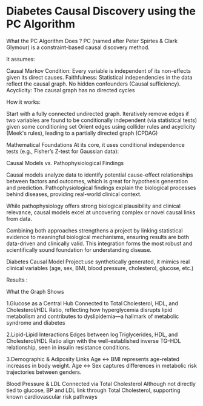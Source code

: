 # Diabetes Causal Discovery using the PC Algorithm

What the PC Algorithm Does ?
PC (named after Peter Spirtes & Clark Glymour) is a constraint-based causal discovery method.

It assumes:

Causal Markov Condition: Every variable is independent of its non-effects given its direct causes.
Faithfulness: Statistical independencies in the data reflect the causal graph.
No hidden confounders (Causal sufficiency).
Acyclicity: The causal graph has no directed cycles

How it works:

Start with a fully connected undirected graph.
Iteratively remove edges if two variables are found to be conditionally independent (via statistical tests) given some conditioning set 
Orient edges using collider rules and acyclicity (Meek's rules), leading to a partially directed graph (CPDAG) 


Mathematical Foundations
At its core, it uses conditional independence tests (e.g., Fisher’s Z-test for Gaussian data):

Causal Models vs. Pathophysiological Findings

Causal models analyze data to identify potential cause-effect relationships between factors and outcomes, which is great for hypothesis generation and prediction. Pathophysiological findings explain the biological processes behind diseases, providing real-world clinical context.

While pathophysiology offers strong biological plausibility and clinical relevance, causal models excel at uncovering complex or novel causal links from data.

Combining both approaches strengthens a project by linking statistical evidence to meaningful biological mechanisms, ensuring results are both data-driven and clinically valid. This integration forms the most robust and scientifically sound foundation for understanding disease.


Diabetes Causal Model Project:use synthetically generated, it mimics real clinical variables (age, sex, BMI, blood pressure, cholesterol, glucose, etc.)


Results :

What the Graph Shows

1.Glucose as a Central Hub
Connected to Total Cholesterol, HDL, and Cholesterol/HDL Ratio, reflecting how hyperglycemia disrupts lipid metabolism and contributes to dyslipidemia—a hallmark of metabolic syndrome and diabetes

2.Lipid-Lipid Interactions
Edges between log Triglycerides, HDL, and Cholesterol/HDL Ratio align with the well-established inverse TG–HDL relationship, seen in insulin resistance conditions.

3.Demographic & Adiposity Links
Age ↔ BMI represents age-related increases in body weight.
Age ↔ Sex captures differences in metabolic risk trajectories between genders.

Blood Pressure & LDL Connected via Total Cholesterol
Although not directly tied to glucose, BP and LDL link through Total Cholesterol, supporting known cardiovascular risk pathways
